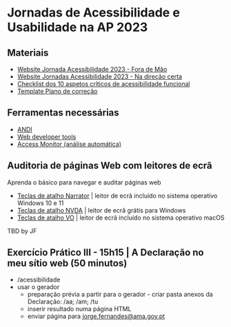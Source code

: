
# Jornadas de Acessibilidade e Usabilidade na AP 2023

## Materiais
-  [Website Jornada Acessibilidade 2023 - Fora de Mão](https://amagovpt.github.io/a11yfm/exercicio/original/index.html)
-  [Website Jornadas Acessibilidade 2023 - Na direção certa](https://amagovpt.github.io/a11yfm/exercicio/corrigido/index.html)
-  [Checklist dos 10 aspetos críticos de acessibilidade funcional](checklist-10aspetos.html)
-  [Template Plano de correção](ficheiros/template-relatorio.pdf)

## Ferramentas necessárias
- [ANDI](https://www.ssa.gov/accessibility/andi/help/install.html)
- [Web developer tools](https://chrome.google.com/webstore/detail/web-developer/bfbameneiokkgbdmiekhjnmfkcnldhhm)
- [Access Monitor (análise automática)](https://accessmonitor.acessibilidade.gov.pt/)

## Auditoria de páginas Web com leitores de ecrã

Aprenda o básico para navegar e auditar páginas web

- [Teclas de atalho Narrator](narrador.md) | leitor de ecrã incluído no sistema operativo Windows 10 e 11
- [Teclas de atalho NVDA](nvda.md) | leitor de ecrã grátis para Windows
- [Teclas de atalho VO](vo.md) | leitor de ecrã incluído no sistema operativo macOS

TBD by JF

## Exercício Prático III - 15h15 | A Declaração no meu sítio web (50 minutos)

- /acessibilidade
- usar o gerador
  - preparação prévia a partir para o gerador - criar pasta anexos da Declaração: /aa; /am; /tu
  - inserir resultado numa página HTML
  - enviar página para jorge.fernandes@ama.gov.pt
